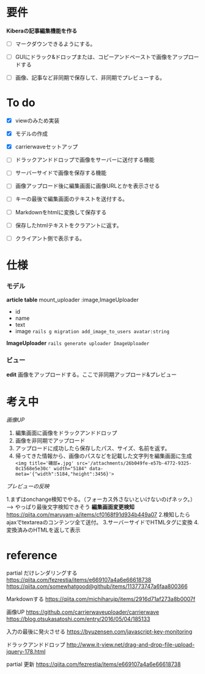 # 要件
**Kiberaの記事編集機能を作る**
- [ ] マークダウンできるようにする。
- [ ] GUIにドラック&ドロップまたは、コピーアンドペーストで画像をアップロードする
- [ ] 画像、記事など非同期で保存して、非同期でプレビューする。


# To do
- [x] viewのみため実装
- [x] モデルの作成
- [x] carrierwaveセットアップ
- [ ] ドラックアンドドロップで画像をサーバーに送付する機能
- [ ] サーバーサイドで画像を保存する機能
- [ ] 画像アップロード後に編集画面に画像URLとかを表示させる
- [ ] キーの最後で編集画面のテキストを送付する。
- [ ] Markdownをhtmlに変換して保存する
- [ ] 保存したhtmlテキストをクラアントに返す。
- [ ] クライアント側で表示する。


# 仕様
### モデル

**article table**
mount_uploader :image,ImageUploader

- id
- name
- text
- image
```rails g migration add_image_to_users avatar:string```

**ImageUploader**
```rails generate uploader ImageUploader```



###  ビュー
**edit**
画像をアップロードする。ここで非同期アップロード&プレビュー


# 考え中

*画像UP*
1. 編集画面に画像をドラックアンドドロップ　
2. 画像を非同期でアップロード　　　
3. アップロードに成功したら保存したパス、サイズ、名前を返す。
4. 帰ってきた情報から、画像のパスなどを記載した文字列を編集画面に生成
```<img title='磯部★.jpg' src='/attachments/26b049fe-e57b-4772-9325-0c1568e5e30c' width="5184" data-meta='{"width":5184,"height":3456}'>```


*プレビューの反映*

1.まずはonchange検知でやる。（フォーカス外さないといけないのげネック。） --> やっぱり最後文字検知できそう
**編集画面変更検知**
https://qiita.com/maruyam-a/items/cf0168f91d934b449a07
2.検知したらajaxでtextareaのコンテンツ全て送付。
3.サーバーサイドでHTMLタグに変換
4.変換済みのHTMLを返して表示



# reference
partial だけレンダリングする
https://qiita.com/fezrestia/items/e669107a4a6e66618738
https://qiita.com/somewhatgood@github/items/113773747a6faa800366

Markdownする
https://qiita.com/michiharujp/items/2916d71af273a8b0007f

画像UP
https://github.com/carrierwaveuploader/carrierwave
https://blog.otsukasatoshi.com/entry/2016/05/04/185133

入力の最後に発火させる
https://byuzensen.com/javascript-key-monitoring

ドラックアンドドロップ
http://www.it-view.net/drag-and-drop-file-upload-jquery-178.html

partial 更新
https://qiita.com/fezrestia/items/e669107a4a6e66618738